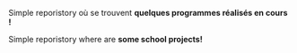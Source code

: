 Simple reporistory où se trouvent **quelques programmes réalisés en cours !**

Simple reporistory where are **some school projects!**
